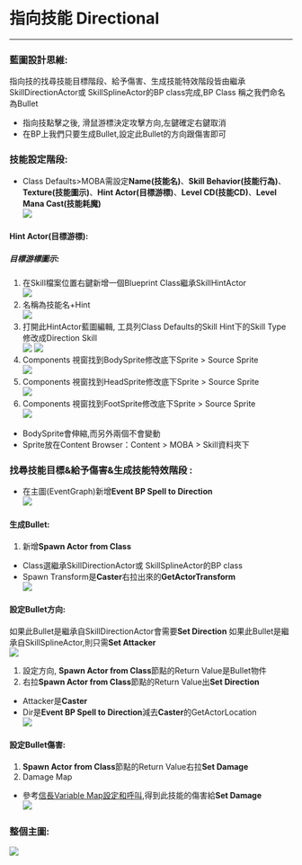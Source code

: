 # 指向技能 Directional

<hr>

### 藍圖設計思維:
指向技的找尋技能目標階段、給予傷害、生成技能特效階段皆由繼承 SkillDirectionActor或 SkillSplineActor的BP class完成,BP Class 稱之我們命名為Bullet
- 指向技點擊之後, 滑鼠游標決定攻擊方向,左鍵確定右鍵取消 
- 在BP上我們只要生成Bullet,設定此Bullet的方向跟傷害即可

### 技能設定階段:
- Class Defaults>MOBA需設定**Name(技能名)**、**Skill Behavior(技能行為)**、**Texture(技能圖示)**、**Hint Actor(目標游標)**、**Level CD(技能CD)**、**Level Mana Cast(技能耗魔)**  
![](https://i.imgur.com/uplcoeM.png)

#### Hint Actor(目標游標):

##### 目標游標圖示:
1. 在Skill檔案位置右鍵新增一個Blueprint Class繼承SkillHintActor  
![](https://i.imgur.com/ID5ZZ5S.png)
2. 名稱為技能名+Hint  
![](https://i.imgur.com/4eUnMfF.png)
3. 打開此HintActor藍圖編輯, 工具列Class Defaults的Skill Hint下的Skill Type修改成Direction Skill  
![](https://i.imgur.com/Tsljy16.png)
![](https://i.imgur.com/8ia7tdK.png)
4. Components 視窗找到BodySprite修改底下Sprite > Source Sprite  
![](https://i.imgur.com/nqbN4xX.png)
5. Components 視窗找到HeadSprite修改底下Sprite > Source Sprite  
![](https://i.imgur.com/RqizLS0.png)
6. Components 視窗找到FootSprite修改底下Sprite > Source Sprite  
![](https://i.imgur.com/HBW9rtf.png)
- BodySprite會伸縮,而另外兩個不會變動 
- Sprite放在Content Browser：Content > MOBA > Skill資料夾下 

### 找尋技能目標&給予傷害&生成技能特效階段 :
- 在主圖(EventGraph)新增**Event BP Spell to Direction**  
![](https://i.imgur.com/I5cA5pu.png)

#### 生成Bullet:
1. 新增**Spawn Actor from Class**
- Class選繼承SkillDirectionActor或 SkillSplineActor的BP class
- Spawn Transform是**Caster**右拉出來的**GetActorTransform**  
![](https://i.imgur.com/IavXMbG.png)

#### 設定Bullet方向:
如果此Bullet是繼承自SkillDirectionActor會需要**Set Direction**
如果此Bullet是繼承自SkillSplineActor,則只需**Set Attacker**  
![](https://i.imgur.com/18bIINZ.png)

1. 設定方向, **Spawn Actor from Class**節點的Return Value是Bullet物件
2. 右拉**Spawn Actor from Class**節點的Return Value出**Set Direction**
- Attacker是**Caster**
- Dir是**Event BP Spell to Direction**減去**Caster**的GetActorLocation  
![](https://i.imgur.com/6fCGIF5.png)

#### 設定Bullet傷害:
1. **Spawn Actor from Class**節點的Return Value右拉**Set Damage**
2. Damage Map
- 參考[信長Variable Map設定和呼叫](/source/unreal-teach/common.md),得到此技能的傷害給**Set Damage**  
![](https://i.imgur.com/A8bcnul.png)

### 整個主圖:
![](https://i.imgur.com/6AjKa3T.png)
